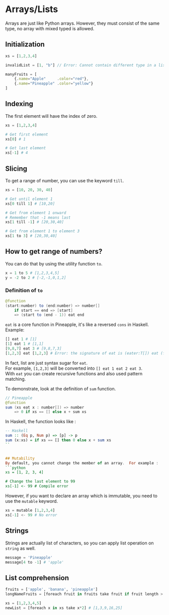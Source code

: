 # Arrays/Lists
Arrays are just like Python arrays. However, they must consist of the same type, no array with mixed typed is allowed.

## Initialization
```js
xs = [1,2,3,4]

invalidList = [1, "b"] // Error: Cannot contain different type in a list

manyFruits = [
    {.name="Apple"     .color="red"},
    {.name="Pineapple" .color="yellow"}
]


```

## Indexing
The first element will have the index of zero.
```python
xs = [1,2,3,4]

# Get first element
xs[0] # 1

# Get last element
xs[-1] # 4
```

## Slicing
To get a range of number, you can use the keyword `till`.
```python
xs = [10, 20, 30, 40]

# Get until element 1
xs[0 till 1] # [10,20]

# Get from element 1 onward
# Remember that -1 means last
xs[1 till -1] # [20,30,40]

# Get from element 1 to element 3
xs[1 to 3] # [20,30,40]
```

## How to get range of numbers?
You can do that by using the utility function `to`.
```python
x = 1 to 5 # [1,2,3,4,5]
y = -2 to 2 # [-2,-1,0,1,2]
```
### Definition of `to`
```java
@function
(start:number) to (end:number) => number[]
    if start == end => [start]
    => (start to (end - 1)) eat end
```
`eat` is a core function in Pineapple, it's like a reversed `cons` in Haskell.  
Example:
```python
[] eat 1 # [1]
[1] eat 1 # [1,1]
[9,8,7] eat 3 # [9,8,7,3]
[1,2,3] eat [1,2,3] # Error: the signature of eat is (eater:T[]) eat (food:T) => T[]
```
In fact, list are just syntax sugar for `eat`.  
For example, `[1,2,3]` will be converted into `[] eat 1 eat 2 eat 3`.  
With `eat` you can create recursive functions and also used pattern matching.   

To demonstrate, look at the definition of `sum` function.

```java
// Pineapple
@function
sum (xs eat x : number[]) => number
    => 0 if xs == [] else x + sum xs
```
In Haskell, the function looks like :
```hs
-- Haskell
sum :: (Eq p, Num p) => [p] -> p
sum (x:xs) = if xs == [] then 0 else x + sum xs
``


## Mutability
By default, you cannot change the member of an array.  For example :
```python
xs = [1, 2, 3, 4]

# Change the last element to 99
xs[-1] <- 99 # Compile error
```
However, if you want to declare an array which is immutable, you need to use the `mutable` keyword.  
```python
xs = mutable [1,2,3,4]
xs[-1] <- 99 # No error
```

## Strings
Strings are actually list of characters, so you can apply list operation on `string` as well.
```python
message = 'Pineapple'
message[4 to -1] # 'apple'
```


## List comprehension
```python
fruits = ['apple', 'banana', 'pineapple']
longNameFruits = [foreach fruit in fruits take fruit if fruit length > 5] # ['banana', 'pineapple']

xs = [1,2,3,4,5]
newList = [foreach x in xs take x*2] # [1,3,9,16,25]
```